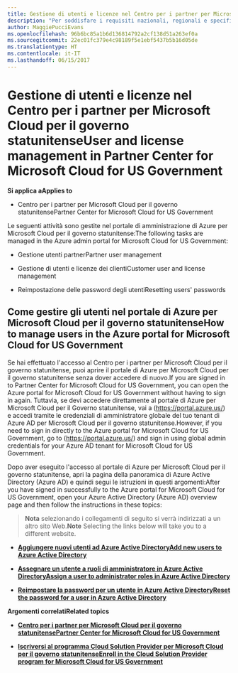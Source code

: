 ```yaml
---
title: Gestione di utenti e licenze nel Centro per i partner per Microsoft Cloud per il governo statunitense | Centro per i partner per Microsoft Cloud per il governo statunitense
description: "Per soddisfare i requisiti nazionali, regionali e specifici del settore che regolano la raccolta e l&quot;utilizzo dei dati dei singoli utenti, le funzionalità di gestione degli utenti non sono disponibili nel Centro per i partner per Microsoft Cloud per il governo statunitense. Al contrario, puoi aggiungere e gestire gli utenti nel portale di Azure per Microsoft Cloud per il governo statunitense."
author: MaggiePucciEvans
ms.openlocfilehash: 96b6bc85a1b6d136814792a2cf138d51a263ef0a
ms.sourcegitcommit: 22ec01fc379e4c98189f5e1ebf5437b5b16d05de
ms.translationtype: HT
ms.contentlocale: it-IT
ms.lasthandoff: 06/15/2017
---
```

# <a name="user-and-license-management-in-partner-center-for-microsoft-cloud-for-us-government"></a><span data-ttu-id="749ed-104">Gestione di utenti e licenze nel Centro per i partner per Microsoft Cloud per il governo statunitense</span><span class="sxs-lookup"><span data-stu-id="749ed-104">User and license management in Partner Center for Microsoft Cloud for US Government</span></span>

**<span data-ttu-id="749ed-105">Si applica a</span><span class="sxs-lookup"><span data-stu-id="749ed-105">Applies to</span></span>**

-  <span data-ttu-id="749ed-106">Centro per i partner per Microsoft Cloud per il governo statunitense</span><span class="sxs-lookup"><span data-stu-id="749ed-106">Partner Center for Microsoft Cloud for US Government</span></span>

<span data-ttu-id="749ed-107">Le seguenti attività sono gestite nel portale di amministrazione di Azure per Microsoft Cloud per il governo statunitense:</span><span class="sxs-lookup"><span data-stu-id="749ed-107">The following tasks are managed in the Azure admin portal for Microsoft Cloud for US Government:</span></span>

- <span data-ttu-id="749ed-108">Gestione utenti partner</span><span class="sxs-lookup"><span data-stu-id="749ed-108">Partner user management</span></span>

- <span data-ttu-id="749ed-109">Gestione di utenti e licenze dei clienti</span><span class="sxs-lookup"><span data-stu-id="749ed-109">Customer user and license management</span></span>

- <span data-ttu-id="749ed-110">Reimpostazione delle password degli utenti</span><span class="sxs-lookup"><span data-stu-id="749ed-110">Resetting users' passwords</span></span>


## <a name="how-to-manage-users-in-the-azure-portal-for-microsoft-cloud-for-us-government"></a><span data-ttu-id="749ed-111">Come gestire gli utenti nel portale di Azure per Microsoft Cloud per il governo statunitense</span><span class="sxs-lookup"><span data-stu-id="749ed-111">How to manage users in the Azure portal for Microsoft Cloud for US Government</span></span>

<span data-ttu-id="749ed-112">Se hai effettuato l'accesso al Centro per i partner per Microsoft Cloud per il governo statunitense, puoi aprire il portale di Azure per Microsoft Cloud per il governo statunitense senza dover accedere di nuovo.</span><span class="sxs-lookup"><span data-stu-id="749ed-112">If you are signed in to Partner Center for Microsoft Cloud for US Government, you can open the Azure portal for Microsoft Cloud for US Government without having to sign in again.</span></span> <span data-ttu-id="749ed-113">Tuttavia, se devi accedere direttamente al portale di Azure per Microsoft Cloud per il Governo statunitense, vai a (https://portal.azure.us/) e accedi tramite le credenziali di amministratore globale del tuo tenant di Azure AD per Microsoft Cloud per il governo statunitense.</span><span class="sxs-lookup"><span data-stu-id="749ed-113">However, if you need to sign in directly to the Azure portal for Microsoft Cloud for US Government, go to (https://portal.azure.us/) and sign in using global admin credentials for your Azure AD tenant for Microsoft Cloud for US Government.</span></span>

<span data-ttu-id="749ed-114">Dopo aver eseguito l'accesso al portale di Azure per Microsoft Cloud per il governo statunitense, apri la pagina della panoramica di Azure Active Directory (Azure AD) e quindi segui le istruzioni in questi argomenti:</span><span class="sxs-lookup"><span data-stu-id="749ed-114">After you have signed in successfully to the Azure portal for Microsoft Cloud for US Government, open your Azure Active Directory (Azure AD) overview page and then follow the instructions in these topics:</span></span>

><span data-ttu-id="749ed-115">**Nota**
 selezionando i collegamenti di seguito si verrà indirizzati a un altro sito Web.</span><span class="sxs-lookup"><span data-stu-id="749ed-115">**Note**
 Selecting the links below will take you to a different website.</span></span> 

-  [**<span data-ttu-id="749ed-116">Aggiungere nuovi utenti ad Azure Active Directory</span><span class="sxs-lookup"><span data-stu-id="749ed-116">Add new users to Azure Active Directory</span></span>**](https://docs.microsoft.com/azure/active-directory/active-directory-users-create-azure-portal)

-  [**<span data-ttu-id="749ed-117">Assegnare un utente a ruoli di amministratore in Azure Active Directory</span><span class="sxs-lookup"><span data-stu-id="749ed-117">Assign a user to administrator roles in Azure Active Directory</span></span>**](https://docs.microsoft.com/azure/active-directory/active-directory-users-assign-role-azure-portal)

-  [**<span data-ttu-id="749ed-118">Reimpostare la password per un utente in Azure Active Directory</span><span class="sxs-lookup"><span data-stu-id="749ed-118">Reset the password for a user in Azure Active Directory</span></span>**](https://docs.microsoft.com/azure/active-directory/active-directory-users-reset-password-azure-portal)

**<span data-ttu-id="749ed-119">Argomenti correlati</span><span class="sxs-lookup"><span data-stu-id="749ed-119">Related topics</span></span>**

-  [**<span data-ttu-id="749ed-120">Centro per i partner per Microsoft Cloud per il governo statunitense</span><span class="sxs-lookup"><span data-stu-id="749ed-120">Partner Center for Microsoft Cloud for US Government</span></span>**](partner-center-for-microsoft-us-govt-cloud.md)

-  [**<span data-ttu-id="749ed-121">Iscriversi al programma Cloud Solution Provider per Microsoft Cloud per il governo statunitense</span><span class="sxs-lookup"><span data-stu-id="749ed-121">Enroll in the Cloud Solution Provider program for Microsoft Cloud for US Government</span></span>**](enroll-in-csp-for-microsoft-us-govt-cloud.md)
